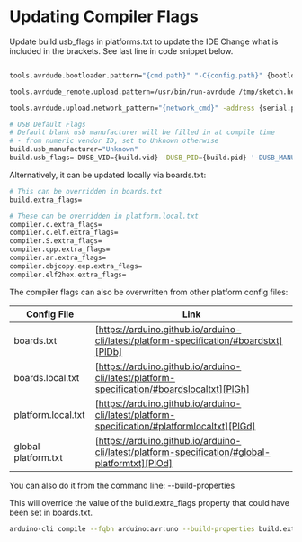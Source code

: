# Updating Compiler Flags

Update build.usb_flags in platforms.txt to update the IDE
Change what is included in the brackets. See last line in code snippet below.

```sh

tools.avrdude.bootloader.pattern="{cmd.path}" "-C{config.path}" {bootloader.verbose} -p{build.mcu} -c{protocol} {program.extra_params} "-Uflash:w:{runtime.platform.path}/bootloaders/{bootloader.file}:i" -Ulock:w:{bootloader.lock_bits}:m

tools.avrdude_remote.upload.pattern=/usr/bin/run-avrdude /tmp/sketch.hex {upload.verbose} -p{build.mcu}

tools.avrdude.upload.network_pattern="{network_cmd}" -address {serial.port} -port {upload.network.port} -sketch "{build.path}/{build.project_name}.hex" -upload {upload.network.endpoint_upload} -sync {upload.network.endpoint_sync} -reset {upload.network.endpoint_reset} -sync_exp {upload.network.sync_return}

# USB Default Flags
# Default blank usb manufacturer will be filled in at compile time
# - from numeric vendor ID, set to Unknown otherwise
build.usb_manufacturer="Unknown"
build.usb_flags=-DUSB_VID={build.vid} -DUSB_PID={build.pid} '-DUSB_MANUFACTURER={build.usb_manufacturer}' '-DUSB_PRODUCT={build.usb_product}'
```

Alternatively, it can be updated locally via boards.txt:

```sh
# This can be overridden in boards.txt
build.extra_flags=

# These can be overridden in platform.local.txt
compiler.c.extra_flags=
compiler.c.elf.extra_flags=
compiler.S.extra_flags=
compiler.cpp.extra_flags=
compiler.ar.extra_flags=
compiler.objcopy.eep.extra_flags=
compiler.elf2hex.extra_flags=
```

The compiler flags can also be overwritten from other platform config files:



| Config File | Link |
| ------ | ------ |
| boards.txt | [https://arduino.github.io/arduino-cli/latest/platform-specification/#boardstxt][PlDb] |
| boards.local.txt| [https://arduino.github.io/arduino-cli/latest/platform-specification/#boardslocaltxt][PlGh] |
| platform.local.txt | [https://arduino.github.io/arduino-cli/latest/platform-specification/#platformlocaltxt][PlGd] |
| global platform.txt | [https://arduino.github.io/arduino-cli/latest/platform-specification/#global-platformtxt][PlOd] |

You can also do it from the command line: --build-properties

This will override the value of the build.extra_flags property that could have been set in  boards.txt.

```sh
arduino-cli compile --fqbn arduino:avr:uno --build-properties build.extra_flags=-DFLAGNAME SketchName
```